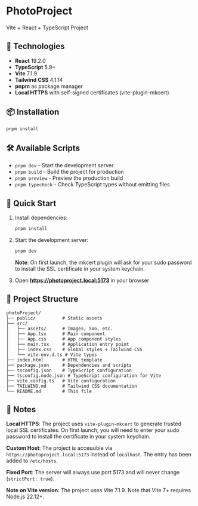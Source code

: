 # PhotoProject

Vite + React + TypeScript Project

## 🚀 Technologies

- **React** 19.2.0
- **TypeScript** 5.9+
- **Vite** 7.1.9
- **Tailwind CSS** 4.1.14
- **pnpm** as package manager
- **Local HTTPS** with self-signed certificates (vite-plugin-mkcert)

## 📦 Installation

```bash
pnpm install
```

## 🛠️ Available Scripts

- `pnpm dev` - Start the development server
- `pnpm build` - Build the project for production
- `pnpm preview` - Preview the production build
- `pnpm typecheck` - Check TypeScript types without emitting files

## 🏃 Quick Start

1. Install dependencies:
   ```bash
   pnpm install
   ```

2. Start the development server:
   ```bash
   pnpm dev
   ```
   **Note**: On first launch, the mkcert plugin will ask for your sudo password to install the SSL certificate in your system keychain.

3. Open **https://photoproject.local:5173** in your browser

## 📁 Project Structure

```
photoProject/
├── public/          # Static assets
├── src/
│   ├── assets/      # Images, SVG, etc.
│   ├── App.tsx      # Main component
│   ├── App.css      # App component styles
│   ├── main.tsx     # Application entry point
│   ├── index.css    # Global styles + Tailwind CSS
│   └── vite-env.d.ts # Vite types
├── index.html       # HTML template
├── package.json     # Dependencies and scripts
├── tsconfig.json    # TypeScript configuration
├── tsconfig.node.json # TypeScript configuration for Vite
├── vite.config.ts   # Vite configuration
├── TAILWIND.md      # Tailwind CSS documentation
└── README.md        # This file
```

## 📝 Notes

**Local HTTPS**: The project uses `vite-plugin-mkcert` to generate trusted local SSL certificates. On first launch, you will need to enter your sudo password to install the certificate in your system keychain.

**Custom Host**: The project is accessible via `https://photoproject.local:5173` instead of `localhost`. The entry has been added to `/etc/hosts`.

**Fixed Port**: The server will always use port 5173 and will never change (`strictPort: true`).

**Note on Vite version**: The project uses Vite 7.1.9. Note that Vite 7+ requires Node.js 22.12+.

